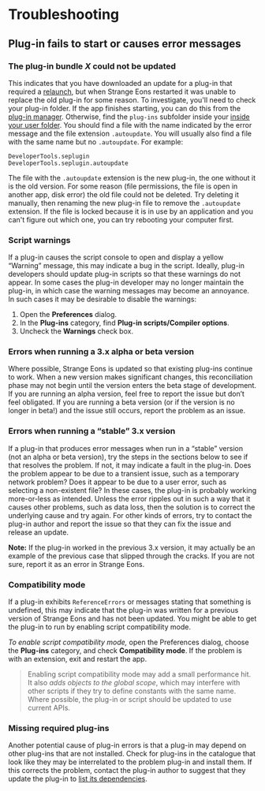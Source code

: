 # Troubleshooting

## Plug-in fails to start or causes error messages

### The plug-in bundle *X* could not be updated

This indicates that you have downloaded an update for a plug-in that required a [relaunch](um-plugins-relaunching.md), but when Strange Eons restarted it was unable to replace the old plug-in for some reason. To investigate, you'll need to check your plug-in folder. If the app finishes starting, you can do this from the [plug-in manager](um-plugins-manager.md). Otherwise, find the `plug-ins` subfolder inside your [inside your user folder](um-install-user-folder.md). You should find a file with the name indicated by the error message and the file extension `.autoupdate`. You will usually also find a file with the same name but no `.autoupdate`. For example:

```
DeveloperTools.seplugin 
DeveloperTools.seplugin.autoupdate
```

The file with the `.autoupdate` extension is the new plug-in, the one without it is the old version. For some reason (file permissions, the file is open in another app, disk error) the old file could not be deleted. Try deleting it manually, then renaming the new plug-in file to remove the `.autoupdate` extension. If the file is locked because it is in use by an application and you can't figure out which one, you can try rebooting your computer first.

### Script warnings

If a plug-in causes the script console to open and display a yellow “Warning” message, this may indicate a bug in the script. Ideally, plug-in developers should update plug-in scripts so that these warnings do not appear. In some cases the plug-in developer may no longer maintain the plug-in, in which case the warning messages may become an annoyance. In such cases it may be desirable to disable the warnings:

1. Open the **Preferences** dialog.
2. In the **Plug-ins** category, find **Plug-in scripts/Compiler options**.
3. Uncheck the **Warnings** check box.

### Errors when running a 3.x alpha or beta version

Where possible, Strange Eons is updated so that existing plug-ins continue to work. When a new version makes significant changes, this reconciliation phase may not begin until the version enters the beta stage of development. If you are running an alpha version, feel free to report the issue but don’t feel obligated. If you are running a beta version (or if the version is no longer in beta!) and the issue still occurs, report the problem as an issue.

### Errors when running a “stable” 3.x version

If a plug-in that produces error messages when run in a “stable” version (not an alpha or beta version), try the steps in the sections below to see if that resolves the problem. If not, it may indicate a fault in the plug-in. Does the problem appear to be due to a transient issue, such as a temporary network problem? Does it appear to be due to a user error, such as selecting a non-existent file? In these cases, the plug-in is probably working more-or-less as intended. Unless the error ripples out in such a way that it causes other problems, such as data loss, then the solution is to correct the underlying cause and try again. For other kinds of errors, try to contact the plug-in author and report the issue so that they can fix the issue and release an update.

**Note:** If the plug-in worked in the previous 3.x version, it may actually be an example of the previous case that slipped through the cracks. If you are not sure, report it as an error in Strange Eons.

### Compatibility mode

If a plug-in exhibits `ReferenceErrors` or messages stating that something is undefined, this may indicate that the plug-in was written for a previous version of Strange Eons and has not been updated. You might be able to get the plug-in to run by enabling script compatibility mode.

*To enable script compatibility mode,* open the Preferences dialog, choose the **Plug-ins** category, and check **Compatibility mode**. If the problem is with an extension, exit and restart the app.

> Enabling script compatibility mode may add a small performance hit. It also *adds objects to the global scope*, which may interfere with other scripts if they try to define constants with the same name. Where possible, the plug-in or script should be updated to use current APIs.

### Missing required plug-ins

Another potential cause of plug-in errors is that a plug-in may depend on other plug-ins that are not installed. Check for plug-ins in the catalogue that look like they may be interrelated to the problem plug-in and install them. If this corrects the problem, contact the plug-in author to suggest that they update the plug-in to [list its dependencies](dm-eons-plugin.html#requires).